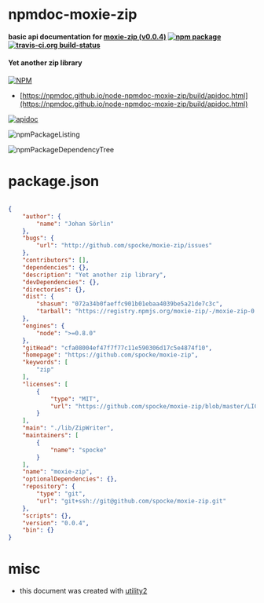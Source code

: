 # npmdoc-moxie-zip

#### basic api documentation for  [moxie-zip (v0.0.4)](https://github.com/spocke/moxie-zip)  [![npm package](https://img.shields.io/npm/v/npmdoc-moxie-zip.svg?style=flat-square)](https://www.npmjs.org/package/npmdoc-moxie-zip) [![travis-ci.org build-status](https://api.travis-ci.org/npmdoc/node-npmdoc-moxie-zip.svg)](https://travis-ci.org/npmdoc/node-npmdoc-moxie-zip)

#### Yet another zip library

[![NPM](https://nodei.co/npm/moxie-zip.png?downloads=true&downloadRank=true&stars=true)](https://www.npmjs.com/package/moxie-zip)

- [https://npmdoc.github.io/node-npmdoc-moxie-zip/build/apidoc.html](https://npmdoc.github.io/node-npmdoc-moxie-zip/build/apidoc.html)

[![apidoc](https://npmdoc.github.io/node-npmdoc-moxie-zip/build/screenCapture.buildCi.browser.%252Ftmp%252Fbuild%252Fapidoc.html.png)](https://npmdoc.github.io/node-npmdoc-moxie-zip/build/apidoc.html)

![npmPackageListing](https://npmdoc.github.io/node-npmdoc-moxie-zip/build/screenCapture.npmPackageListing.svg)

![npmPackageDependencyTree](https://npmdoc.github.io/node-npmdoc-moxie-zip/build/screenCapture.npmPackageDependencyTree.svg)



# package.json

```json

{
    "author": {
        "name": "Johan Sörlin"
    },
    "bugs": {
        "url": "http://github.com/spocke/moxie-zip/issues"
    },
    "contributors": [],
    "dependencies": {},
    "description": "Yet another zip library",
    "devDependencies": {},
    "directories": {},
    "dist": {
        "shasum": "072a34b0faeffc901b01ebaa4039be5a21de7c3c",
        "tarball": "https://registry.npmjs.org/moxie-zip/-/moxie-zip-0.0.4.tgz"
    },
    "engines": {
        "node": ">=0.8.0"
    },
    "gitHead": "cfa08004ef47f7f77c11e590306d17c5e4874f10",
    "homepage": "https://github.com/spocke/moxie-zip",
    "keywords": [
        "zip"
    ],
    "licenses": [
        {
            "type": "MIT",
            "url": "https://github.com/spocke/moxie-zip/blob/master/LICENSE"
        }
    ],
    "main": "./lib/ZipWriter",
    "maintainers": [
        {
            "name": "spocke"
        }
    ],
    "name": "moxie-zip",
    "optionalDependencies": {},
    "repository": {
        "type": "git",
        "url": "git+ssh://git@github.com/spocke/moxie-zip.git"
    },
    "scripts": {},
    "version": "0.0.4",
    "bin": {}
}
```



# misc
- this document was created with [utility2](https://github.com/kaizhu256/node-utility2)
